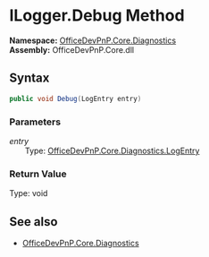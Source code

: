 # ILogger.Debug Method  
  

**Namespace:** [OfficeDevPnP.Core.Diagnostics](OfficeDevPnP.Core.Diagnostics.md)  
**Assembly:** OfficeDevPnP.Core.dll  
## Syntax
```C#
public void Debug(LogEntry entry)
```
### Parameters
*entry*  
&emsp;&emsp;Type: [OfficeDevPnP.Core.Diagnostics.LogEntry](OfficeDevPnP.Core.Diagnostics.LogEntry.md)  

### Return Value
Type: void  

## See also
- [OfficeDevPnP.Core.Diagnostics](OfficeDevPnP.Core.Diagnostics.md)
